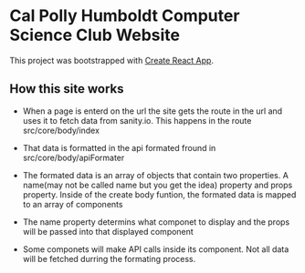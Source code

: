 # Cal Polly Humboldt Computer Science Club Website

This project was bootstrapped with [Create React App](https://github.com/facebook/create-react-app).

## How this site works

- When a page is enterd on the url the site gets the route in the url and uses it to fetch data from sanity.io. This happens in the route src/core/body/index

- That data is formatted in the api formated fround in src/core/body/apiFormater

- The formated data is an array of objects that contain two properties. A name(may not be called name but you get the idea) property and props property. Inside of the create body funtion, the formated data is mapped to an array of components

- The name property determins what componet to display and the props will be passed into that displayed component

- Some componets will make API calls inside its component. Not all data will be fetched durring the formating process.
